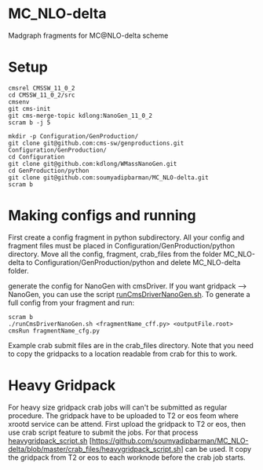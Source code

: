 # MC_NLO-delta
Madgraph fragments for MC@NLO-delta scheme

# Setup

```
cmsrel CMSSW_11_0_2
cd CMSSW_11_0_2/src
cmsenv
git cms-init
git cms-merge-topic kdlong:NanoGen_11_0_2
scram b -j 5

mkdir -p Configuration/GenProduction/
git clone git@github.com:cms-sw/genproductions.git Configuration/GenProduction/
cd Configuration
git clone git@github.com:kdlong/WMassNanoGen.git 
cd GenProduction/python
git clone git@github.com:soumyadipbarman/MC_NLO-delta.git
scram b
```

# Making configs and running
First create a config fragment in python subdirectory. All your config and fragment files must be placed in Configuration/GenProduction/python directory. Move all the config, fragment, crab_files from the folder MC_NLO-delta to Configuration/GenProduction/python and delete MC_NLO-delta folder.

generate the config for NanoGen with cmsDriver. If you want gridpack --> NanoGen, you can use the script [runCmsDriverNanoGen.sh](runCmsDriverNanoGen.sh). To generate a full config from your fragment and run:

```
scram b
./runCmsDriverNanoGen.sh <fragmentName_cff.py> <outputFile.root>
cmsRun fragmentName_cfg.py
```

Example crab submit files are in the crab_files directory. Note that you need to copy the gridpacks to a location readable from crab for this to work.

# Heavy Gridpack
For heavy size gridpack crab jobs will can't be submitted as regular procedure. The gridpack have to be uploaded to T2 or eos feom where xrootd service can be attend. First upload the gridpack to T2 or eos, then use crab script feature to submit the jobs. For that process [heavygridpack_script.sh](heavygridpack_script.sh) [https://github.com/soumyadipbarman/MC_NLO-delta/blob/master/crab_files/heavygridpack_script.sh] can be used. It copy the gridpack from T2 or eos to each worknode before the crab job starts. 
